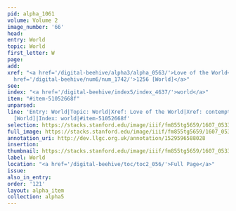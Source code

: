 ```yaml
---
pid: alpha_1061
volume: Volume 2
image_number: '66'
head:
entry: World
topic: World
first_letter: W
page:
add:
xref: "<a href='/digital-beehive/alpha3/alpha_0563/'>Love of the World</a>|<a href='/digital-beehive/alpha1/alpha_0176/'>contempt</a>|<a
  href='/digital-beehive/num6/num_1742/'>1256 [World]</a>"
see:
index: "<a href='/digital-beehive/index5/index_4637/'>world</a>"
item: "#item-51052668f"
unparsed:
line: 'Entry: World|Topic: World|Xref: Love of the World|Xref: contempt|Xref: 1256
  [World]|Index: world|#item-51052668f'
selection: https://stacks.stanford.edu/image/iiif/fm855tg5659/1607_0533/797,3228,2995,1045/full/0/default.jpg
full_image: https://stacks.stanford.edu/image/iiif/fm855tg5659/1607_0533/full/full/0/default.jpg
annotation_uri: http://dev.llgc.org.uk/annotation/1529596588028
insertion:
thumbnail: https://stacks.stanford.edu/image/iiif/fm855tg5659/1607_0533/797,3228,600,180/250,/0/default.jpg
label: World
location: "<a href='/digital-beehive/toc/toc2_056/'>Full Page</a>"
issue:
also_in_entry:
order: '121'
layout: alpha_item
collection: alpha5
---
```

